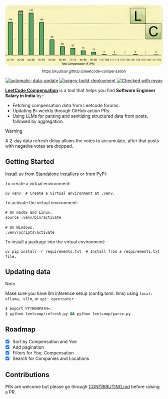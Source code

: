 <p align="center">
<img src="./assets/leetcomp_banner.png">
<sub>https://kuutsav.github.io/leetcode-compensation</sub>
</p>

<p align="center">
<a href="https://github.com/kuutsav/leetcode-compensation/actions/workflows/data-refresh.yaml"><img src="https://github.com/kuutsav/leetcode-compensation/actions/workflows/data-refresh.yaml/badge.svg" alt="automatic-data-update"/ ></a>
<a href="https://github.com/kuutsav/leetcode-compensation/actions/workflows/pages/pages-build-deployment"><img src="https://github.com/kuutsav/leetcode-compensation/actions/workflows/pages/pages-build-deployment/badge.svg" alt="pages-build-deployment" /></a>
<a href="http://mypy-lang.org/"><img src="http://www.mypy-lang.org/static/mypy_badge.svg" alt="Checked with mypy" /></a>
</p>

**[LeetCode Compensation](https://kuutsav.github.io/leetcode-compensation)** is a tool that helps you find **Software Engineer Salary in India** by:
- Fetching compensation data from Leetcode forums.
- Updating Bi-weekly through GitHub action PRs.
- Using LLMs for parsing and sanitizing structured data from posts, followed by aggregation.

> [!WARNING]
> A 2-day data refresh delay allows the votes to accumulate, after that posts with negative votes are dropped.

## Getting Started

Install uv from [Standalone Installers](https://github.com/astral-sh/uv) or from [PyPI](https://pypi.org/project/uv/):

To create a virtual environment:

```shell
uv venv  # Create a virtual environment at .venv.
```

To activate the virtual environment:

```shell
# On macOS and Linux.
source .venv/bin/activate

# On Windows.
.venv\Scripts\activate
```

To install a package into the virtual environment:

```shell
uv pip install -r requirements.txt  # Install from a requirements.txt file.
```

## Updating data

> [!NOTE]
> Make sure you have llm inference setup (config.toml: llms) using `local: ollama, vllm`, or `api: openrouter`

```bash
$ export PYTHONPATH=.
$ python leetcomp/refresh.py && python leetcomp/parse.py
```

## Roadmap

- [x] Sort by Compensation and Yoe
- [x] Add pagination
- [x] Filters for Yoe, Compensation
- [x] Search for Companies and Locations

## Contributions

PRs are welcome but please go through [CONTRIBUTING.md](CONTRIBUTING.md) before raising a PR.
